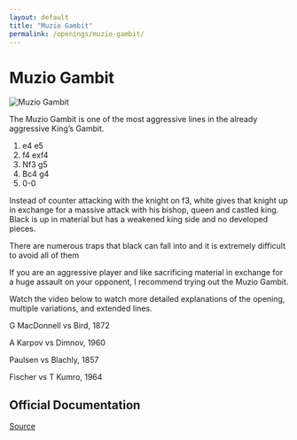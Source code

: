 ```yaml
---
layout: default
title: "Muzio Gambit"
permalink: /openings/muzio-gambit/
---
```

# Muzio Gambit


![Muzio Gambit](/muzio-gambit.jpg)


The Muzio Gambit is one of the most aggressive lines in the already aggressive King’s Gambit.

1. e4 e5
2. f4 exf4
3. Nf3 g5
4. Bc4 g4
5. 0-0

Instead of counter attacking with the knight on f3, white gives that knight up in exchange for a massive attack with his bishop, queen and castled king. Black is up in material but has a weakened king side and no developed pieces.

There are numerous traps that black can fall into and it is extremely difficult to avoid all of them

If you are an aggressive player and like sacrificing material in exchange for a huge assault on your opponent, I recommend trying out the Muzio Gambit.

Watch the video below to watch more detailed explanations of the opening, multiple variations, and extended lines.






G MacDonnell vs Bird, 1872

A Karpov vs Dimnov, 1960

Paulsen vs Blachly, 1857

Fischer vs T Kumro, 1964


## Official Documentation
[Source](https://www.thechesswebsite.com/muzio-gambit/)

